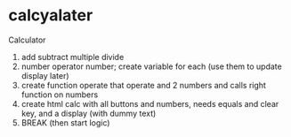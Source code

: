 # calcyalater
Calculator


1. add subtract multiple divide
2. number operator number; create variable for each (use them to update display later)
3. create function operate that operate and 2 numbers and calls right function on numbers
4. create html calc with all buttons and numbers, needs equals and clear key, and a display (with dummy text)
5. BREAK (then start logic)